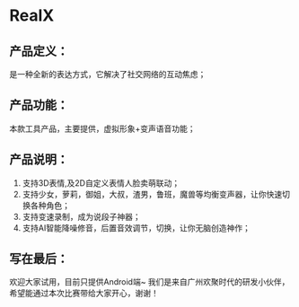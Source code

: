 # RealX

## 产品定义：
是一种全新的表达方式，它解决了社交网络的互动焦虑；

## 产品功能：
本款工具产品，主要提供，虚拟形象+变声语音功能；

## 产品说明：
1.   支持3D表情,及2D自定义表情人脸卖萌联动；
2.   支持少女，萝莉，御姐，大叔，渣男，鲁班，魔兽等均衡变声器，让你快速切换各种角色；
3.   支持变速录制，成为说段子神器；
4.   支持AI智能降噪修音，后置音效调节，切换，让你无脑创造神作；

## 写在最后：
欢迎大家试用，目前只提供Android端~
我们是来自广州欢聚时代的研发小伙伴，希望能通过本次比赛带给大家开心，谢谢！
